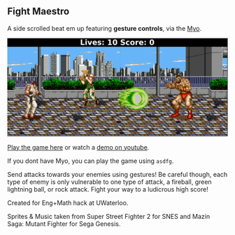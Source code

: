 ## Fight Maestro

A side scrolled beat em up featuring __gesture controls__, via the [Myo](https://www.myo.com/).

![image of game](https://raw.githubusercontent.com/ian-fox/FightMaestro/master/res/cover.png)

[Play the game here](http://zvoryg.in/FightMaestro) or watch a [demo on youtube](https://www.youtube.com/watch?v=x3731WOsEBA).

If you dont have Myo, you can play the game using `asdfg`.

Send attacks towards your enemies using gestures! Be careful though, each type of enemy is only vulnerable to one type of attack, a fireball, green lightning ball, or rock attack. Fight your way to a ludicrous high score!

Created for Eng+Math hack at UWaterloo.

Sprites & Music taken from Super Street Fighter 2 for SNES and Mazin Saga: Mutant Fighter for Sega Genesis.
